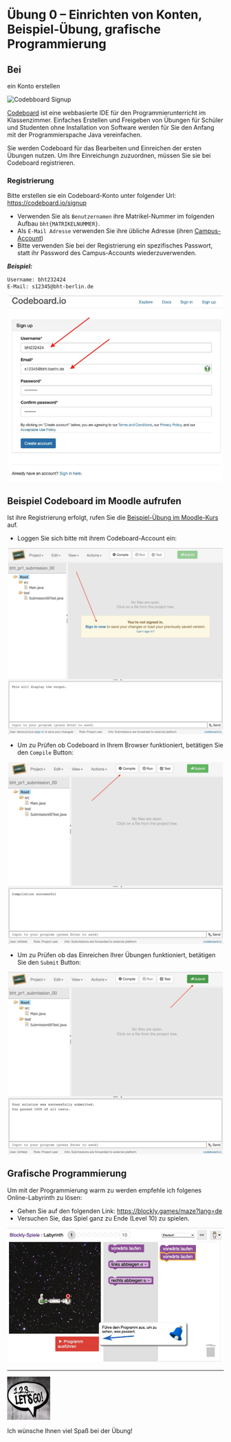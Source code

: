# Übung 0 – Einrichten von Konten, Beispiel-Übung, grafische Programmierung

## Bei 

ein Konto erstellen

![Codebboard Signup](https://codeboard.io/images/logo/codeboard_logo_beta_256.png)

[Codeboard](https://codeboard.io/) ist eine webbasierte IDE für den Programmierunterricht im Klassenzimmer. Einfaches Erstellen und Freigeben von Übungen für Schüler und Studenten ohne Installation von Software werden für Sie den Anfang mit der Programmierspache Java vereinfachen.

Sie werden Codeboard für das Bearbeiten und Einreichen der ersten Übungen nutzen. Um Ihre Einreichungn zuzuordnen, müssen Sie sie bei Codeboard registrieren.

### Registrierung

Bitte erstellen sie ein Codeboard-Konto unter folgender Url: https://codeboard.io/signup

- Verwenden Sie als `Benutzernamen` ihre Matrikel-Nummer im folgenden Aufbau `bht{MATRIKELNUMMER}`.
- Als `E-Mail Adresse` verwenden Sie ihre übliche Adresse (ihren [Campus-Account](https://doku.bht-berlin.de/account#studierende))
- Bitte verwenden Sie bei der Registrierung ein spezifisches Passwort, statt ihr Password des Campus-Accounts wiederzuverwenden.

___Beispiel:___
```
Username: bht232424
E-Mail: s12345@bht-berlin.de
```

<center>
  <img src="codeboard_signup.jpg" alt="Codeboard Signup" width="500">
</center>


## Beispiel Codeboard im Moodle aufrufen

Ist ihre Registrierung erfolgt, rufen Sie die [Beispiel-Übung im Moodle-Kurs](https://lms.bht-berlin.de/mod/lti/view.php?id=880528) auf. 

- Loggen Sie sich bitte mit ihrem Codeboard-Account ein:

<center>
  <img src="codeboard_example_assignment.jpg" alt="Codeboard Example Assignment" width="500">
</center>

- Um zu Prüfen ob Codeboard in Ihrem Browser funktioniert, betätigen Sie den `Compile` Button:

<center>
  <img src="codeboard_example_assignment_compile.jpg" alt="Press Compile Button" width="500">
</center>


- Um zu Prüfen ob das Einreichen Ihrer Übungen funktioniert, betätigen Sie den `Submit` Button:

<center>
  <img src="codeboard_example_assignment_submit.jpg" alt="Press Submit Button" width="500">
</center>

## Grafische Programmierung

Um mit der Programmierung warm zu werden empfehle ich folgenes Online-Labyrinth zu lösen:

- Gehen Sie auf den folgenden Link: https://blockly.games/maze?lang=de
- Versuchen Sie, das Spiel ganz zu Ende (Level 10) zu spielen.

![Codebboard Signup](blockly_games_maze.jpg)


---

<a href="https://www.pexels.com/photo/123-let-s-go-imaginary-text-704767/">
<img src="../pexels-sevenstorm-juhaszimrus-704767.jpg" width="100" height="100" alt="Photo by SevenStorm JUHASZIMRUS: https://www.pexels.com/photo/123-let-s-go-imaginary-text-704767/">
</a>

Ich wünsche Ihnen viel Spaß bei der Übung! 

